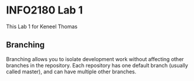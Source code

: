 # INFO2180 Lab 1

This Lab 1 for Keneel Thomas

## Branching
Branching allows you to isolate development work without
affecting other branches in the repository. Each repository
has one default branch (usually called master), and can have
multiple other branches.
